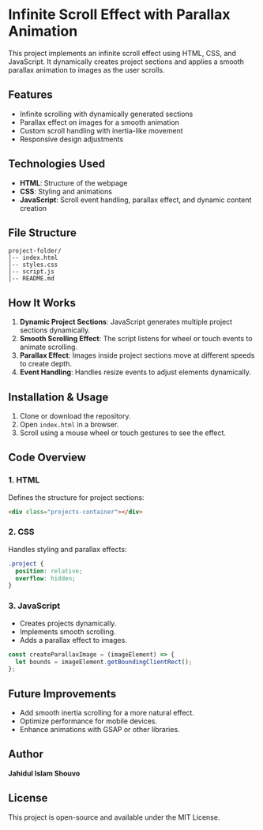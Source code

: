 # Infinite Scroll Effect with Parallax Animation

This project implements an infinite scroll effect using HTML, CSS, and JavaScript. It dynamically creates project sections and applies a smooth parallax animation to images as the user scrolls.

## Features
- Infinite scrolling with dynamically generated sections
- Parallax effect on images for a smooth animation
- Custom scroll handling with inertia-like movement
- Responsive design adjustments

## Technologies Used
- **HTML**: Structure of the webpage
- **CSS**: Styling and animations
- **JavaScript**: Scroll event handling, parallax effect, and dynamic content creation

## File Structure
```
project-folder/
│-- index.html
│-- styles.css
│-- script.js
│-- README.md
```

## How It Works
1. **Dynamic Project Sections**: JavaScript generates multiple project sections dynamically.
2. **Smooth Scrolling Effect**: The script listens for wheel or touch events to animate scrolling.
3. **Parallax Effect**: Images inside project sections move at different speeds to create depth.
4. **Event Handling**: Handles resize events to adjust elements dynamically.

## Installation & Usage
1. Clone or download the repository.
2. Open `index.html` in a browser.
3. Scroll using a mouse wheel or touch gestures to see the effect.

## Code Overview
### 1. HTML
Defines the structure for project sections:
```html
<div class="projects-container"></div>
```

### 2. CSS
Handles styling and parallax effects:
```css
.project {
  position: relative;
  overflow: hidden;
}
```

### 3. JavaScript
- Creates projects dynamically.
- Implements smooth scrolling.
- Adds a parallax effect to images.
```js
const createParallaxImage = (imageElement) => {
  let bounds = imageElement.getBoundingClientRect();
};
```

## Future Improvements
- Add smooth inertia scrolling for a more natural effect.
- Optimize performance for mobile devices.
- Enhance animations with GSAP or other libraries.

## Author
**Jahidul Islam Shouvo**

## License
This project is open-source and available under the MIT License.

